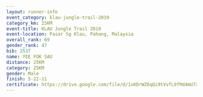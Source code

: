 ```yaml
---
layout: runner-info 
event_category: klau-jungle-trail-2019 
category_km: 25KM 
event-title: KLAU Jungle Trail 2019 
event-location: Pasar Sg Klau, Pahang, Malaysia 
overall_rank: 69
gender_rank: 47
bib: 2537
name: YEE FOK SAU
distance: 25KM
category: 25KM
gender: Male
finish: 5-22-11
certificate: https://drive.google.com/file/d/1xKDrWZ6qQi9tVvfL9fMd4mU7X9z-EOCx/view?usp=sharing
---
```

